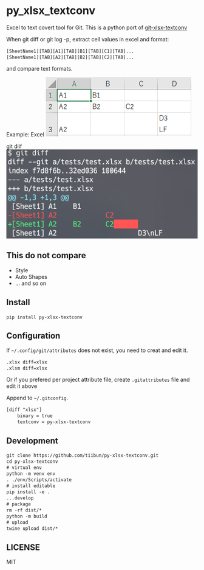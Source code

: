 # py_xlsx_textconv

Excel to text covert tool for Git.
This is a python port of [git-xlsx-textconv](https://github.com/tokuhirom/git-xlsx-textconv)

When git diff or git log -p, extract cell values in excel and format:

```
[SheetName1][TAB][A1][TAB][B1][TAB][C1][TAB]...
[SheetName1][TAB][A2][TAB][B2][TAB][C2][TAB]...
```

and compare text formats.

Example: Excel
![excel](https://raw.githubusercontent.com/tiibun/py-xlsx-textconv/main/excel.png)

git diif
![git diff](https://raw.githubusercontent.com/tiibun/py-xlsx-textconv/main/diff.png)

## This do not compare

- Style
- Auto Shapes
- ... and so on

## Install 

```
pip install py-xlsx-textconv
```

## Configuration

If `~/.config/git/attributes` does not exist, you need to creat and edit it.

```:~/.config/git/attributes
.xlsx diff=xlsx
.xlsm diff=xlsx
```

Or if you prefered per project attribute file, create `.gitattributes` file and edit it above

Append to `~/.gitconfig`.

```:~/.gitconfig
[diff "xlsx"]
    binary = true
    textconv = py-xlsx-textconv
```

## Development

```
git clone https://github.com/tiibun/py-xlsx-textconv.git
cd py-xlsx-textconv
# virtual env
python -m venv env
. ./env/Scripts/activate
# install editable
pip install -e .
...develop
# package
rm -rf dist/*
python -m build
# upload
twine upload dist/*
```

## LICENSE

MIT
